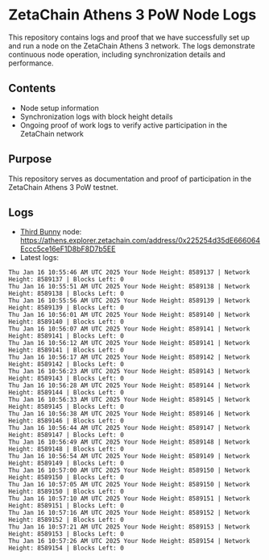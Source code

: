# ZetaChain Athens 3 PoW Node Logs
This repository contains logs and proof that we have successfully set up and run a node on the ZetaChain Athens 3 network. The logs demonstrate continuous node operation, including synchronization details and performance.

## Contents
- Node setup information
- Synchronization logs with block height details
- Ongoing proof of work logs to verify active participation in the ZetaChain network

## Purpose
This repository serves as documentation and proof of participation in the ZetaChain Athens 3 PoW testnet.

## Logs

- [Third Bunny](https://thirdbunny.xyz/) node: https://athens.explorer.zetachain.com/address/0x225254d35dE666064Eccc5ce16eF1D8bF8D7b5EE
- Latest logs:
```
Thu Jan 16 10:55:46 AM UTC 2025 Your Node Height: 8589137 | Network Height: 8589137 | Blocks Left: 0
Thu Jan 16 10:55:51 AM UTC 2025 Your Node Height: 8589138 | Network Height: 8589138 | Blocks Left: 0
Thu Jan 16 10:55:56 AM UTC 2025 Your Node Height: 8589139 | Network Height: 8589139 | Blocks Left: 0
Thu Jan 16 10:56:01 AM UTC 2025 Your Node Height: 8589140 | Network Height: 8589140 | Blocks Left: 0
Thu Jan 16 10:56:07 AM UTC 2025 Your Node Height: 8589141 | Network Height: 8589141 | Blocks Left: 0
Thu Jan 16 10:56:12 AM UTC 2025 Your Node Height: 8589141 | Network Height: 8589141 | Blocks Left: 0
Thu Jan 16 10:56:17 AM UTC 2025 Your Node Height: 8589142 | Network Height: 8589142 | Blocks Left: 0
Thu Jan 16 10:56:23 AM UTC 2025 Your Node Height: 8589143 | Network Height: 8589143 | Blocks Left: 0
Thu Jan 16 10:56:28 AM UTC 2025 Your Node Height: 8589144 | Network Height: 8589144 | Blocks Left: 0
Thu Jan 16 10:56:33 AM UTC 2025 Your Node Height: 8589145 | Network Height: 8589145 | Blocks Left: 0
Thu Jan 16 10:56:38 AM UTC 2025 Your Node Height: 8589146 | Network Height: 8589146 | Blocks Left: 0
Thu Jan 16 10:56:44 AM UTC 2025 Your Node Height: 8589147 | Network Height: 8589147 | Blocks Left: 0
Thu Jan 16 10:56:49 AM UTC 2025 Your Node Height: 8589148 | Network Height: 8589148 | Blocks Left: 0
Thu Jan 16 10:56:54 AM UTC 2025 Your Node Height: 8589149 | Network Height: 8589149 | Blocks Left: 0
Thu Jan 16 10:57:00 AM UTC 2025 Your Node Height: 8589150 | Network Height: 8589150 | Blocks Left: 0
Thu Jan 16 10:57:05 AM UTC 2025 Your Node Height: 8589150 | Network Height: 8589150 | Blocks Left: 0
Thu Jan 16 10:57:10 AM UTC 2025 Your Node Height: 8589151 | Network Height: 8589151 | Blocks Left: 0
Thu Jan 16 10:57:16 AM UTC 2025 Your Node Height: 8589152 | Network Height: 8589152 | Blocks Left: 0
Thu Jan 16 10:57:21 AM UTC 2025 Your Node Height: 8589153 | Network Height: 8589153 | Blocks Left: 0
Thu Jan 16 10:57:26 AM UTC 2025 Your Node Height: 8589154 | Network Height: 8589154 | Blocks Left: 0
```
